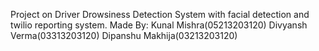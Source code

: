 Project on Driver Drowsiness Detection System with facial detection and twilio reporting system.
Made By: 
Kunal Mishra(05213203120)
Divyansh Verma(03313203120)
Dipanshu Makhija(03213203120)
